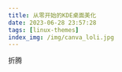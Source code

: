 ```yaml
---
title: 从零开始的KDE桌面美化
date: 2023-06-28 23:57:28
tags: [linux-themes]
index_img: /img/canva_loli.jpg
---
```


折腾
